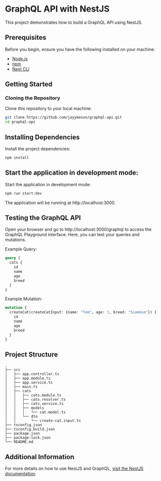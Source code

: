 # GraphQL API with NestJS

This project demonstrates how to build a GraphQL API using NestJS.

## Prerequisites

Before you begin, ensure you have the following installed on your machine:

- [Node.js](https://nodejs.org/)
- [npm](https://www.npmjs.com/)
- [Nest CLI](https://docs.nestjs.com/cli/overview)

## Getting Started

### Cloning the Repository

Clone this repository to your local machine:

```bash
git clone https://github.com/jayymeson/graphql-api.git
cd graphql-api
```

## Installing Dependencies

Install the project dependencies:

```bash
npm install
```

## Start the application in development mode:

Start the application in development mode:

```bash
npm run start:dev
```

The application will be running at http://localhost:3000.

## Testing the GraphQL API

Open your browser and go to http://localhost:3000/graphql to access the GraphQL Playground interface. Here, you can test your queries and mutations.

Example Query:

```graphql
query {
  cats {
    id
    name
    age
    breed
  }
}
```

Example Mutation:

```graphql
mutation {
  createCat(createCatInput: {name: "Tom", age: 3, breed: "Siamese"}) {
    id
    name
    age
    breed
  }
}
```

## Project Structure

```plaintext
.
├── src
│   ├── app.controller.ts
│   ├── app.module.ts
│   ├── app.service.ts
│   ├── main.ts
│   ├── cats
│   │   ├── cats.module.ts
│   │   ├── cats.resolver.ts
│   │   ├── cats.service.ts
│   │   ├── models
│   │   │   └── cat.model.ts
│   │   └── dto
│   │       └── create-cat.input.ts
├── tsconfig.json
├── tsconfig.build.json
├── package.json
├── package-lock.json
└── README.md
```

## Additional Information

For more details on how to use NestJS and GraphQL, [visit the NestJS documentation](https://docs.nestjs.com/).
